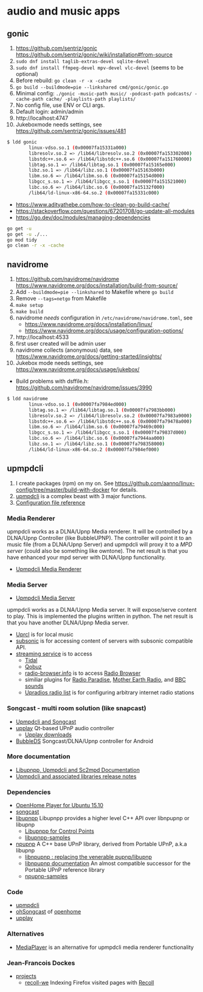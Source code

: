 # audio and music apps

## gonic

1. https://github.com/sentriz/gonic
   https://github.com/sentriz/gonic/wiki/installation#from-source
2. `sudo dnf install taglib-extras-devel sqlite-devel`
3. `sudo dnf install ffmpeg-devel mpv-devel vlc-devel` (seems to be optional)
4. Before rebuild: `go clean -r -x -cache`
5. `go build --buildmode=pie --linkshared cmd/gonic/gonic.go`
6. Minimal config: `./gonic -music-path music/ -podcast-path podcasts/ -cache-path cache/ -playlists-path playlists/`
7. No config file, use ENV or CLI args.
8. Default login: admin/admin
9. http://localhost:4747
10. Jukeboxmode needs settings, see https://github.com/sentriz/gonic/issues/481

```sh
$ ldd gonic 
        linux-vdso.so.1 (0x00007fa15331a000)
        libresolv.so.2 => /lib64/libresolv.so.2 (0x00007fa153302000)
        libstdc++.so.6 => /lib64/libstdc++.so.6 (0x00007fa151760000)
        libtag.so.1 => /lib64/libtag.so.1 (0x00007fa15165e000)
        libz.so.1 => /lib64/libz.so.1 (0x00007fa15163b000)
        libm.so.6 => /lib64/libm.so.6 (0x00007fa15154d000)
        libgcc_s.so.1 => /lib64/libgcc_s.so.1 (0x00007fa151521000)
        libc.so.6 => /lib64/libc.so.6 (0x00007fa15132f000)
        /lib64/ld-linux-x86-64.so.2 (0x00007fa15331c000)
```

* https://www.adityathebe.com/how-to-clean-go-build-cache/
* https://stackoverflow.com/questions/67201708/go-update-all-modules
* https://go.dev/doc/modules/managing-dependencies

```sh
go get -u
go get -u ./...
go mod tidy
go clean -r -x -cache
```

## navidrome

1. https://github.com/navidrome/navidrome
  https://www.navidrome.org/docs/installation/build-from-source/
2. Add `--buildmode=pie --linkshared` to Makefile where `go build`
3. Remove `--tags=netgo` from Makefile
4. `make setup`
5. `make build`
6. navidrome _needs_ configuration in `/etc/navidrome/navidrome.toml`, see 
   + https://www.navidrome.org/docs/installation/linux/
   + https://www.navidrome.org/docs/usage/configuration-options/
7. http://localhost:4533
8. first user created will be admin user
9. navidrome collects (anonymous) data, see https://www.navidrome.org/docs/getting-started/insights/
10. Jukebox mode needs settings, see https://www.navidrome.org/docs/usage/jukebox/

* Build problems with dsffile.h: https://github.com/navidrome/navidrome/issues/3990

```sh
$ ldd navidrome
        linux-vdso.so.1 (0x00007fa7984ed000)
        libtag.so.1 => /lib64/libtag.so.1 (0x00007fa7983bb000)
        libresolv.so.2 => /lib64/libresolv.so.2 (0x00007fa7983a9000)
        libstdc++.so.6 => /lib64/libstdc++.so.6 (0x00007fa79478a000)
        libm.so.6 => /lib64/libm.so.6 (0x00007fa79469c000)
        libgcc_s.so.1 => /lib64/libgcc_s.so.1 (0x00007fa79837d000)
        libc.so.6 => /lib64/libc.so.6 (0x00007fa7944aa000)
        libz.so.1 => /lib64/libz.so.1 (0x00007fa798358000)
        /lib64/ld-linux-x86-64.so.2 (0x00007fa7984ef000)
```

## upmpdcli

1. I create packages (rpm) on my on. See https://github.com/aanno/linux-config/tree/master/build-with-docker
   for details.
2. [upmpdcli](https://www.lesbonscomptes.com/upmpdcli/) is a complex beast with 3 major functions.
3. [Configuration file reference](https://www.lesbonscomptes.com/upmpdcli/pages/upmpdcli-manual.html#_upmpdcli_configuration)

### Media Renderer

upmpdcli works as a DLNA/Upnp Media renderer. It will be controlled by a DLNA/Upnp Controller (like BubbleUPNP).
The controller will point it to an music file (from a DLNA/Upnp Server) and upmpdcli will proxy it to a
*MPD server* (could also be something like owntone). The net result is that you have enhanced your mpd server
with DLNA/Upnp functionality.

* [Upmpdcli Media Renderer](https://www.lesbonscomptes.com/upmpdcli/pages/upmpdcli-manual.html#UPMPDCLI-RENDERER)

### Media Server

* [Upmpdcli Media Server](https://www.lesbonscomptes.com/upmpdcli/pages/upmpdcli-manual.html#UPMPDCLI-MS)

upmpdcli works as a DLNA/Upnp Media server. It will expose/serve content to play. This is implemented the
plugins written in python. The net result is that you have another DLNA/Upnp Media server.

* [Uprcl](https://www.lesbonscomptes.com/upmpdcli/pages/upmpdcli-manual.html#UPMPDCLI-MS-UPRCL) is for local music
* [subsonic](https://www.lesbonscomptes.com/upmpdcli/pages/upmpdcli-manual.html#UPMPDCLI-MS-SUBSONIC) is for accessing content
  of servers with subsonic compatible API.
* [streaming service](https://www.lesbonscomptes.com/upmpdcli/pages/upmpdcli-manual.html#UPMPDCLI-MS-STR) is to access
  + [Tidal](https://www.lesbonscomptes.com/upmpdcli/pages/upmpdcli-manual.html#UPMPDCLI-MS-STR-TIDAL)
  + [Qobuz](https://www.lesbonscomptes.com/upmpdcli/pages/upmpdcli-manual.html#UPMPDCLI-MS-STR-QOBUZ)
  + [radio-browser.info](https://www.lesbonscomptes.com/upmpdcli/pages/upmpdcli-manual.html#UPMPDCLI-MS-RADIO-BROWSER) 
    is to access [Radio Browser](https://www.radio-browser.info/)
  + similiar plugins for [Radio Paradise](https://www.radioparadise.com/), 
    [Mother Earth Radio](https://www.motherearthradio.de/), and
    [BBC sounds](https://www.bbc.co.uk/sounds)
  + [Upradios radio list](https://www.lesbonscomptes.com/upmpdcli/pages/upmpdcli-manual.html#UPMPDCLI-MS-UPRADIOS)
    is for configuring arbitrary internet radio stations

### Songcast - multi room solution (like snapcast)

* [Upmpdcli and Songcast](https://www.lesbonscomptes.com/upmpdcli/pages/upmpdcli-manual.html#UPMPDCLI-SONGCAST)
* [upplay](https://www.lesbonscomptes.com/upplay/)
  Qt-based UPnP audio controller
  + [Upplay downloads](https://www.lesbonscomptes.com/upplay/pages/downloads.html)
* [BubbleDS](https://play.google.com/store/apps/details?id=com.bubblesoft.android.bubbleds2&hl=de)
  Songcast/DLNA/Upnp controller for Android

### More documentation

* [Libupnpp, Upmpdcli and Sc2mpd Documentation](https://www.lesbonscomptes.com/upmpdcli/pages/docs.html)
* [Upmpdcli and associated libraries release notes](https://www.lesbonscomptes.com/upmpdcli/pages/releases.html)

### Dependencies

* [OpenHome Player for Ubuntu 15.10](http://openhome.org/pages/use/downloads/linux.html)
* [songcast](https://www.songcastmusic.com/)
* [libupnpp](https://framagit.org/medoc92/libupnpp/)
  Libupnpp provides a higher level C++ API over libnpupnp or libupnp
  + [Libupnpp for Control Points](https://www.lesbonscomptes.com/upmpdcli/libupnpp-refdoc/libupnpp-ctl.html)
  + [libupnpp-samples](https://framagit.org/medoc92/libupnpp-samples)
* [npupnp](https://framagit.org/medoc92/npupnp/)
  A C++ base UPnP library, derived from Portable UPnP, a.k.a libupnp
  + [libnpupnp : replacing the venerable pupnp/libupnp](https://www.lesbonscomptes.com/upmpdcli/npupnp-doc/libnpupnp.html)
  + [libnpupnp documentation](https://www.lesbonscomptes.com/upmpdcli/npupnp-doc/refdoc/html/index.html)
    An almost compatible successor for the Portable UPnP reference library
  + [npupnp-samples](https://framagit.org/medoc92/npupnp-samples)

### Code

* [upmpdcli](https://framagit.org/medoc92/upmpdcli/)
* [ohSongcast](https://github.com/openhome/ohSongcast) of [openhome](https://github.com/openhome?q=ohnetmon&type=all&language=&sort=)
* [upplay](https://framagit.org/medoc92/upplay)

### Alternatives

* [MediaPlayer](https://github.com/PeteManchester/MediaPlayer) is an alternative for 
  upmpdcli media renderer functionality

### Jean-Francois Dockes

* [projects](https://framagit.org/users/medoc92/projects)
  + [recoll-we](https://framagit.org/medoc92/recoll-we)
    Indexing Firefox visited pages with [Recoll](https://www.recoll.org/)
